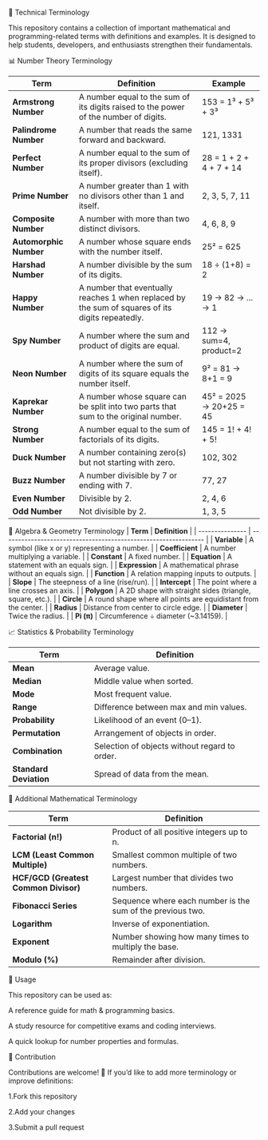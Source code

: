 📘 Technical Terminology

This repository contains a collection of important mathematical and programming-related terms with definitions and examples.
It is designed to help students, developers, and enthusiasts strengthen their fundamentals.

📊 Number Theory Terminology

| **Term**               | **Definition**                                                                                   | **Example**             |
| ---------------------- | ------------------------------------------------------------------------------------------------ | ----------------------- |
| **Armstrong Number**   | A number equal to the sum of its digits raised to the power of the number of digits.             | 153 = 1³ + 5³ + 3³      |
| **Palindrome Number**  | A number that reads the same forward and backward.                                               | 121, 1331               |
| **Perfect Number**     | A number equal to the sum of its proper divisors (excluding itself).                             | 28 = 1 + 2 + 4 + 7 + 14 |
| **Prime Number**       | A number greater than 1 with no divisors other than 1 and itself.                                | 2, 3, 5, 7, 11          |
| **Composite Number**   | A number with more than two distinct divisors.                                                   | 4, 6, 8, 9              |
| **Automorphic Number** | A number whose square ends with the number itself.                                               | 25² = 625               |
| **Harshad Number**     | A number divisible by the sum of its digits.                                                     | 18 ÷ (1+8) = 2          |
| **Happy Number**       | A number that eventually reaches 1 when replaced by the sum of squares of its digits repeatedly. | 19 → 82 → ... → 1       |
| **Spy Number**         | A number where the sum and product of digits are equal.                                          | 112 → sum=4, product=2  |
| **Neon Number**        | A number where the sum of digits of its square equals the number itself.                         | 9² = 81 → 8+1 = 9       |
| **Kaprekar Number**    | A number whose square can be split into two parts that sum to the original number.               | 45² = 2025 → 20+25 = 45 |
| **Strong Number**      | A number equal to the sum of factorials of its digits.                                           | 145 = 1! + 4! + 5!      |
| **Duck Number**        | A number containing zero(s) but not starting with zero.                                          | 102, 302                |
| **Buzz Number**        | A number divisible by 7 or ending with 7.                                                        | 77, 27                  |
| **Even Number**        | Divisible by 2.                                                                                  | 2, 4, 6                 |
| **Odd Number**         | Not divisible by 2.                                                                              | 1, 3, 5                 |

📐 Algebra & Geometry Terminology
| **Term**        | **Definition**                                                  |
| --------------- | --------------------------------------------------------------- |
| **Variable**    | A symbol (like x or y) representing a number.                   |
| **Coefficient** | A number multiplying a variable.                                |
| **Constant**    | A fixed number.                                                 |
| **Equation**    | A statement with an equals sign.                                |
| **Expression**  | A mathematical phrase without an equals sign.                   |
| **Function**    | A relation mapping inputs to outputs.                           |
| **Slope**       | The steepness of a line (rise/run).                             |
| **Intercept**   | The point where a line crosses an axis.                         |
| **Polygon**     | A 2D shape with straight sides (triangle, square, etc.).        |
| **Circle**      | A round shape where all points are equidistant from the center. |
| **Radius**      | Distance from center to circle edge.                            |
| **Diameter**    | Twice the radius.                                               |
| **Pi (π)**      | Circumference ÷ diameter (\~3.14159).                           |


📈 Statistics & Probability Terminology

| **Term**               | **Definition**                                |
| ---------------------- | --------------------------------------------- |
| **Mean**               | Average value.                                |
| **Median**             | Middle value when sorted.                     |
| **Mode**               | Most frequent value.                          |
| **Range**              | Difference between max and min values.        |
| **Probability**        | Likelihood of an event (0–1).                 |
| **Permutation**        | Arrangement of objects in order.              |
| **Combination**        | Selection of objects without regard to order. |
| **Standard Deviation** | Spread of data from the mean.                 |


🔢 Additional Mathematical Terminology

| **Term**                              | **Definition**                                             |
| ------------------------------------- | ---------------------------------------------------------- |
| **Factorial (n!)**                    | Product of all positive integers up to n.                  |
| **LCM (Least Common Multiple)**       | Smallest common multiple of two numbers.                   |
| **HCF/GCD (Greatest Common Divisor)** | Largest number that divides two numbers.                   |
| **Fibonacci Series**                  | Sequence where each number is the sum of the previous two. |
| **Logarithm**                         | Inverse of exponentiation.                                 |
| **Exponent**                          | Number showing how many times to multiply the base.        |
| **Modulo (%)**                        | Remainder after division.                                  |

🚀 Usage

This repository can be used as:

A reference guide for math & programming basics.

A study resource for competitive exams and coding interviews.

A quick lookup for number properties and formulas.

📌 Contribution

Contributions are welcome! 🎉
If you’d like to add more terminology or improve definitions:

1.Fork this repository

2.Add your changes

3.Submit a pull request























